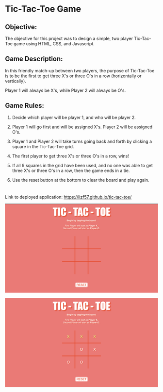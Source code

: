 # Tic-Tac-Toe Game

## Objective:
The objective for this project was to design a simple, two player Tic-Tac-Toe game using HTML, CSS, and Javascript. 

## Game Description:
In this friendly match-up between two players, the purpose of Tic-Tac-Toe is to be the first to get three X's or three O's in a row (horizontally or vertically). 

Player 1 will always be X's, while Player 2 will always be O's. 

## Game Rules:
1. Decide which player will be player 1, and who will be player 2.

2. Player 1 will go first and will be assigned X's. Player 2 will be assigned O's.

3. Player 1 and Player 2 will take turns going back and forth by clicking a square in the Tic-Tac-Toe grid.

4. The first player to get three X's or three O's in a row, wins! 

5. If all 9 squares in the grid have been used, and no one was able to get three X's or three O's in a row, then the game ends in a tie.

6. Use the reset button at the bottom to clear the board and play again.

#

Link to deployed application: https://lizf57.github.io/tic-tac-toe/



![project-screenshot](./assets/images/tictactoe.png)

![project-screenshot](./assets/images/xwinsscreenshot.png)

